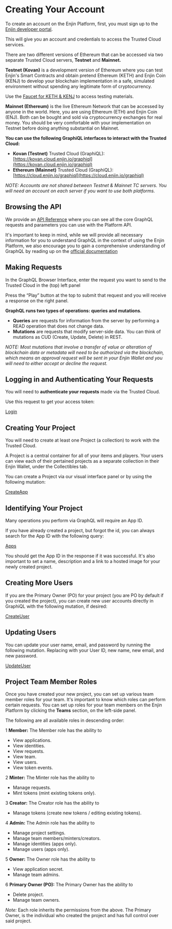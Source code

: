 # Creating Your Account

To create an account on the Enjin Platform, first, you must sign up to the [Enjin developer portal](https://cloud.enjin.io/signup). 

This will give you an account and credentials to access the Trusted Cloud services.

There are two different versions of Ethereum that can be accessed via two separate Trusted Cloud servers, **Testnet** and **Mainnet.** 

**Testnet (Kovan)** is a development version of Ethereum where you can test Enjin's Smart Contracts and obtain pretend Ethereum (KETH) and Enjin Coin (KENJ) to develop your blockchain implementation in a safe, simulated environment without spending any legitimate form of cryptocurrency.

Use the [Faucet for KETH & KENJ](https://kovan.faucet.enjin.io/) to access testing materials.

**Mainnet (Ethereum)** is the live Ethereum Network that can be accessed by anyone in the world. Here, you are using Ethereum (ETH) and Enjin Coin (ENJ). Both can be bought and sold via cryptocurrency exchanges for real money. You should be very comfortable with your implementation on Testnet before doing anything substantial on Mainnet.

**You can use the following GraphiQL interfaces to interact with the Trusted Cloud:**

* **Kovan (Testnet)** Trusted Cloud (GraphiQL): [https://kovan.cloud.enjin.io/graphiql](https://kovan.cloud.enjin.io/graphiql)
* **Ethereum (Mainnet)** Trusted Cloud (GraphiQL): [https://cloud.enjin.io/graphiql](https://cloud.enjin.io/graphiql)

_NOTE: Accounts are not shared between Testnet & Mainnet TC servers. You will need an account on each server if you want to use both platforms._

## Browsing the API 
We provide an [API Reference](/api-docs) where you can see all the core GraphQL requests and parameters you can use with the Platform API.

It's important to keep in mind, while we will provide all necessary information for you to understand GraphQL in the context of using the Enjin Platform, we also encourage you to gain a comprehensive understanding of GraphQL by reading up on the [official documentation](https://graphql.org/learn/queries/) 

## Making Requests
In the GraphQL Browser Interface, enter the request you want to send to the Trusted Cloud in the (top) left panel

Press the “Play” button at the top to submit that request and you will receive a response on the right panel.

**GraphQL runs two types of operations: queries and mutations**.

* **Queries** are requests for information from the server by performing a READ operation that does not change data.
* **Mutations** are requests that modify server-side data. You can think of mutations as CUD (Create, Update, Delete) in REST.

_NOTE: Most mutations that involve a transfer of value or alteration of blockchain data or metadata will need to be authorized via the blockchain, which means an approval request will be sent in your Enjin Wallet and you will need to either accept or decline the request._

## Logging in and Authenticating Your Requests
You will need to **authenticate your requests** made via the Trusted Cloud.

Use this request to get your access token:

[Login](../examples/Login.gql)

## Creating Your Project
You will need to create at least one Project (a collection) to work with the Trusted Cloud. 

A Project is a central container for all of your items and players. Your users can view each of their pertained projects as a separate collection in their Enjin Wallet, under the Collectibles tab. 

You can create a Project via our visual interface panel or by using the following mutation: 

[CreateApp](../examples/CreateApp.gql)

## Identifying Your Project
Many operations you perform via GraphQL will require an App ID. 

If you have already created a project, but forgot the id, you can always search for the App ID with the following query:

[Apps](../examples/Apps.gql)


You should get the App ID in the response if it was successful. It's also important to set a name, description and a link to a hosted image for your newly created project. 

## Creating More Users

  If you are the Primary Owner (PO) for your project (you are PO by default if you created the project), you can create new user accounts directly in GraphiQL with the following mutation, if desired:

[CreateUser](../examples/CreateUser.gql)

## Updating Users
You can update your user name, email, and password by running the following mutation. Replacing with your User ID, new name, new email, and new password.

[UpdateUser](../examples/UpdateUser.gql)

## Project Team Member Roles
Once you have created your new project, you can set up various team member roles for your team. It's important to know which roles can perform certain requests. You can set up roles for your team members on the Enjin Platform by clicking the **Teams** section, on the left-side panel. 

The following are all available roles in descending order: 

1 **Member:** The Member role has the ability to
  - View applications. 
  - View identities. 
  - View requests. 
  - View team. 
  - View users. 
  - View token events. 
  
2 **Minter:** The Minter role has the ability to
  - Manage requests. 
  - Mint tokens (mint existing tokens only). 
  
3 **Creator:** The Creator role has the ability to 
  - Manage tokens (create new tokens / editing existing tokens). 
  
4 **Admin:** The Admin role has the ability to
  - Manage project settings. 
  - Manage team members/minters/creators.
  - Manage identities (apps only).
  - Manage users (apps only). 
  
5 **Owner:** The Owner role has the ability to
  - View application secret. 
  - Manage team admins. 
  
6 **Primary Owner (PO):** The Primary Owner has the ability to
  - Delete project. 
  - Manage team owners. 

_Note:_ Each role inherits the permissions from the above. The Primary Owner, is the individual who created the project and has full control over said project. 

